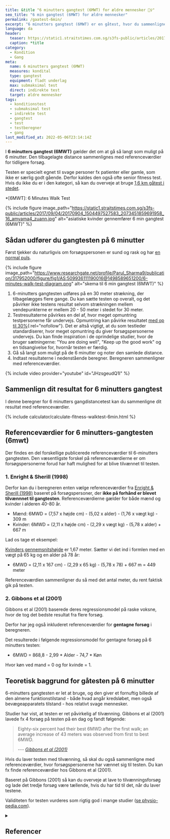 ```yaml
---
title: &title "6 minutters gangtest (6MWT) for ældre mennesker 🚶‍♀️"
seo_title: "6 min gangtest (6MWT) for ældre mennesker"
permalink: /gaatest-6min/
excerpt: "6 minutters gangtest (6MWT) er en gåtest, hvor du sammenligner din tilbagelagte distance i forhold til andre mennesker i samme aldersgruppe som dig selv. Gangtesten henvender sig til relativt fysisk svage personer."
language: da
header:
  teaser: https://static1.straitstimes.com.sg/s3fs-public/articles/2017/09/04/20170904_1504497527583_2073451859691958_16_amyama4_zuann.jpg
  caption: *title
category:
  - Kondition
  - Gang
meta:
  name: 6 minutters gangtest (6MWT)
  measures: kondital
  type: gangtest
  equipment: fladt underlag
  max: submaksimal test
  direct: indirekte test
  target: ældre mennesker
tags:
  - konditionstest
  - submaksimal test
  - indirekte test
  - gangtest
  - test
  - testberegner
  - gang
last_modified_at: 2022-05-06T23:14:14Z
---
```


I **6 minutters gangtest (6MWT)** gælder det om at gå så langt som muligt på 6 minutter. Den tilbagelagte distance sammenlignes med referenceværdier for tidligere forsøg.

Testen er specielt egnet til svage personer fx patienter eller gamle, som ikke er særlig godt gående. Derfor kaldes den også ofte senior fitness test. Hvis du ikke du er i den kategori, så kan du overveje at bruge [1,6 km gåtest i stedet](/gaatest/).

*[6MWT]: 6 Minutes Walk Test

{% include figure image_path="https://static1.straitstimes.com.sg/s3fs-public/articles/2017/09/04/20170904_1504497527583_2073451859691958_16_amyama4_zuann.jpg" alt="asiatiske kvinder gennemfører 6 min gangtest (6MWT)" %}

## Sådan udfører du gangtesten på 6 minutter

Først tjekker du naturligvis om forsøgspersonen er sund og rask og har [en normal puls](/puls/).

{% include figure image_path="https://www.researchgate.net/profile/Parul_Sharma9/publication/317952000/figure/fig1/AS:509936111190016@1498589651200/6-minutes-walk-test-diagram.png" alt="skema til 6 min gangtest (6MWT)" %}

1. 6-minutters gangtesten udføres på en 30 meter strækning, der tilbagelægges flere gange. Du kan sætte testen op overalt, og det påvirker ikke testens resultat selvom strækningen mellem vendepunkterne er mellem 20 - 50 meter i stedet for 30 meter.
2. Testresultaterne påvirkes en del af, hvor meget opmuntring testpersonerne får undervejs. Opmuntring kan påvirke resultatet [med op til 30%](https://web.archive.org/web/20150403145323/http://www.motion-online.dk/konditionstraening/testning/6_min_gaa-test/){:rel="nofollow"}. Det er altså vigtigt, at du som testleder standardiserer, hvor meget opmuntring du giver forsøgspersonerne undervejs. Du kan finde inspiration i de oprindelige studier, hvor de bruger sætningerne: "You are doing well", "Keep up the good work" og en tidsangivelse for, hvornår testen er færdig.
3. Gå så langt som muligt på de 6 minutter og noter den samlede distance.
4. Indtast resultaterne i nedenstående beregner. Beregneren sammenligner med referenceværdier.

{% include video provider="youtube" id="JHzsgeudQ1I" %}

## Sammenlign dit resultat for 6 minutters gangtest

I denne beregner for 6 minutters gangdistancetest kan du sammenligne dit resultat med referenceværdier.

{% include calculator/calculate-fitness-walktest-6min.html %}

## Referenceværdier for 6 minutters-gangtesten (6mwt)

Der findes en del forskellige publicerede referenceværdier til 6-minutters gangtesten. Den væsentligste forskel på referenceværdierne er om forsøgspersonerne forud har haft mulighed for at blive tilvænnet til testen.

### 1. Enright & Sherill (1998)

Derfor kan du i beregneren enten vælge referenceværdier fra [Enright & Sherill (1998)](https://pubmed.ncbi.nlm.nih.gov/9817683/) baseret på forsøgspersoner, der **ikke på forhånd er blevet tilvænnnet til gangtesten**. Referenceværdierne gælder for både mænd og kvinder i alderen 40-80 år.

- Mænd: 6MWD = (7,57 x højde cm) - (5,02 x alder) - (1,76 x vægt kg) - 309 m
- Kvinder: 6MWD = (2,11 x højde cm) - (2,29 x vægt kg) - (5,78 x alder) + 667 m

Lad os tage et eksempel:

[Kvinders gennemsnitshøjde](/hvad-er-gennemsnitshoejden-i-danmark/) er 1,67 meter. Sætter vi det ind i formlen med en vægt på 65 kg og en alder på 78 år:

- 6MWD = (2,11 x 167 cm) - (2,29 x 65 kg) - (5,78 x 78) + 667 m = 449 meter

Referenceværdien sammenligner du så med det antal meter, du rent faktisk gik på testen.

### 2. Gibbons et al (2001)

Gibbons et al (2001) baserede deres regressionsmodel på raske voksne, hvor de tog det bedste resultat fra flere forsøg.

Derfor har jeg også inkluderet referenceværdier for **gentagne forsøg** i beregneren.

Det resulterede i følgende regressionsmodel for gentagne forsøg på 6 minutters testen:

- 6MWD = 868,8 - 2,99 * Alder - 74,7 * Køn

Hvor køn ved mand = 0 og for kvinde = 1.

## Teoretisk baggrund for gåtesten på 6 minutter

6-minutters gangtesten er let at bruge, og den giver et fornuftig billede af den almene funktionstilstand - både hvad angår kredsløbet, men også bevægeapparatets tilstand - hos relativt svage mennesker.

Studier har vist, at testen er ret påvirkelig af tilvænning. Gibbons et al (2001) lavede fx 4 forsøg på testen på en dag og fandt følgende:

> Eighty-six percent had their best 6MWD after the first walk; an average increase of 43 meters was observed from first to best 6MWD.
>
> --- <cite>[Gibbons et al (2001)](https://pubmed.ncbi.nlm.nih.gov/11314289/)</cite>

Hvis du laver testen med tilvænning, så skal du også sammenligne med referenceværdier, hvor forsøgspersonerne har vænnet sig til testen. Du kan fx finde referenceværdier hos Gibbons et al (2001). 

Baseret på Gibbons (2001) så kan du overveje at lave to tilvænningsforsøg og lade det tredje forsøg være tællende, hvis du har tid til det, når du laver testene.

Validiteten for testen vurderes som rigtig god i mange studier ([se physio-pedia.com](https://www.physio-pedia.com/Six_Minute_Walk_Test_/_6_Minute_Walk_Test)).

<details markdown="1" class="references">
  <summary><h2 id="references">Referencer</h2></summary>

- Enright, P. L., og D. L. Sherrill. 1998. “Reference Equations for the Six-Minute Walk in Healthy Adults”. American Journal of Respiratory and Critical Care Medicine 158 (5 Pt 1): 1384–87. <https://doi.org/10.1164/ajrccm.158.5.9710086>.
- Enright, Paul L. 2003. “The Six-Minute Walk Test”. Respiratory Care 48 (8): 783–85.
- Enright, Paul L., Mary Ann McBurnie, Vera Bittner, Russell P. Tracy, Robert McNamara, Alice Arnold, Anne B. Newman, og Cardiovascular Health Study. 2003. “The 6-Min Walk Test: A Quick Measure of Functional Status in Elderly Adults”. Chest 123 (2): 387–98. <https://doi.org/10.1378/chest.123.2.387>.
- Carter, Rick, David B. Holiday, Chiagozie Nwasuruba, James Stocks, Carol Grothues, og Brian Tiep. 2003. “6-Minute Walk Work for Assessment of Functional Capacity in Patients with COPD”. Chest 123 (5): 1408–15. <https://doi.org/10.1378/chest.123.5.1408>.
- Rostagno, Carlo, Giuseppe Olivo, Marco Comeglio, Vieri Boddi, Michela Banchelli, Giorgio Galanti, og Gian Franco Gensini. 2003. “Prognostic Value of 6-Minute Walk Corridor Test in Patients with Mild to Moderate Heart Failure: Comparison with Other Methods of Functional Evaluation”. European Journal of Heart Failure 5 (3): 247–52. <https://doi.org/10.1016/s1388-9842(02)00244-1>.
- Gibbons, W. J., N. Fruchter, S. Sloan, og R. D. Levy. 2001. “Reference Values for a Multiple Repetition 6-Minute Walk Test in Healthy Adults Older than 20 Years”. Journal of Cardiopulmonary Rehabilitation 21 (2): 87–93. <https://doi.org/10.1097/00008483-200103000-00005>.
</details>
